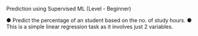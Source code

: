 Prediction using Supervised ML
(Level - Beginner)

● Predict the percentage of an student based on the no. of study hours.
● This is a simple linear regression task as it involves just 2 variables.
